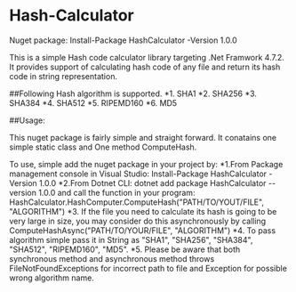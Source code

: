 # Hash-Calculator
Nuget package: Install-Package HashCalculator -Version 1.0.0 

This is a simple Hash code calculator library targeting .Net Framwork 4.7.2. It provides support of calculating hash code of
any file and return its hash code in string representation.

##Following Hash algorithm is supported.
  *1. SHA1
  *2. SHA256
  *3. SHA384
  *4. SHA512
  *5. RIPEMD160
  *6. MD5
  
 ##Usage:
 
 This nuget package is fairly simple and straight forward. It conatains one simple static class and One method ComputeHash.
 
 To use, simple add the nuget package in your project by:
  *1.From Package management console in Visual Studio: Install-Package HashCalculator -Version 1.0.0 
  *2.From Dotnet CLI: dotnet add package HashCalculator --version 1.0.0 
 and call the function in your program: HashCalculator.HashComputer.ComputeHash("PATH/TO/YOUT/FILE", "ALGORITHM")
  *3. If the file you need to calculate its hash is going to be very large in size, you may consider do this asynchronously by 
  calling ComputeHashAsync("PATH/TO/YOUR/FILE", "ALGORITHM")
  *4. To pass algorithm simple pass it in String as "SHA1", "SHA256", "SHA384", "SHA512", "RIPEMD160", "MD5".
  *5. Please be aware that both synchronous method and asynchronous method throws FileNotFoundExceptions for incorrect path to file
  and Exception for possible wrong algorithm name.
